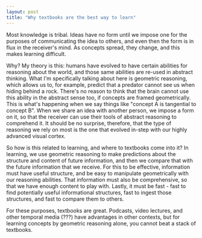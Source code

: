 ```yaml
---
layout: post
title: "Why textbooks are the best way to learn"
---
```


Most knowledge is tribal. Ideas have no form until we impose one for the purposes of communicating the idea to others,
and even then the form is in flux in the receiver's mind. As concepts spread, they change, and this makes learning
difficult.

Why? My theory is this: humans have evolved to have certain abilities for reasoning about the world, and those same abilities
are re-used in abstract thinking. What I'm specifically talking about here is geometric reasoning, which allows us to, for
example, predict that a predator cannot see us when hiding behind a rock. There's no reason to think that the brain
cannot use this ability in the abstract sense too, if concepts are framed geometrically. This is what's happening when we
say things like "concept A is tangential to concept B". When we share an idea with another person, we impose a form on
it, so that the receiver can use their tools of abstract reasoning to comprehend it. It should be no surprise,
therefore, that the type of reasoning we rely on most is the one that evolved in-step with our highly advanced visual cortex.

So how is this related to learning, and where to textbooks come into it? In learning, we use geometric reasoning to make
predictions about the structure and content of future information, and then we compare that with the future information that 
we receive. For this to be effective, information must have useful structure, and be easy to manipulate geometrically
with our reasoning abilities. That information must also be comprehensive, so that we have enough content to play with. 
Lastly, it must be fast - fast to find potentially useful informational structures, fast to ingest those structures, and
fast to compare them to others.

For these purposes, textbooks are great. Podcasts, video lectures, and other temporal media (???) have advantages in
other contexts, but for learning concepts by geometric reasoning alone, you cannot beat a stack of textbooks.

